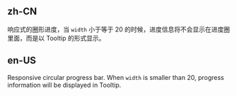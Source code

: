 ## zh-CN

响应式的圈形进度，当 `width` 小于等于 20 的时候，进度信息将不会显示在进度圈里面，而是以 Tooltip 的形式显示。

## en-US

Responsive circular progress bar. When `width` is smaller than 20, progress information will be displayed in Tooltip.
